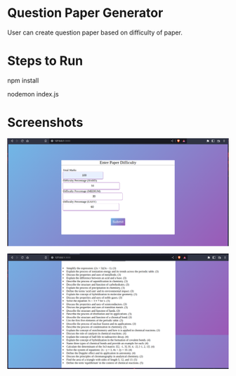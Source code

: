 # Question Paper Generator 
User can create question paper based on difficulty of paper.

# Steps to Run
npm install

nodemon index.js

# Screenshots
![](./images/1.png)

![](./images/2.png)

